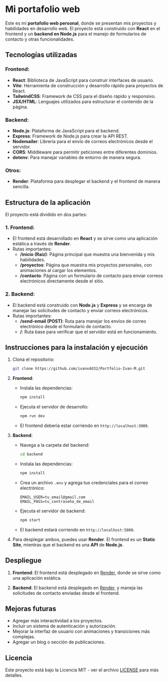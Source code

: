 # Mi portafolio web

Este es mi **portafolio web personal**, donde se presentan mis proyectos y habilidades en desarrollo web. El proyecto está construido con **React** en el frontend y un **backend en Node.js** para el manejo de formularios de contacto y otras funcionalidades.

## Tecnologías utilizadas

### Frontend:
- **React**: Biblioteca de JavaScript para construir interfaces de usuario.
- **Vite**: Herramienta de construcción y desarrollo rápido para proyectos de React.
- **TailwindCSS**: Framework de CSS para el diseño rápido y responsivo.
- **JSX/HTML**: Lenguajes utilizados para estructurar el contenido de la página.

### Backend:
- **Node.js**: Plataforma de JavaScript para el backend.
- **Express**: Framework de Node.js para crear la API REST.
- **Nodemailer**: Librería para el envío de correos electrónicos desde el servidor.
- **CORS**: Middleware para permitir peticiones entre diferentes dominios.
- **dotenv**: Para manejar variables de entorno de manera segura.

### Otros:
- **Render**: Plataforma para desplegar el backend y el frontend de manera sencilla.

## Estructura de la aplicación

El proyecto está dividido en dos partes:

### 1. **Frontend**:
   - El frontend está desarrollado en **React** y se sirve como una aplicación estática a través de **Render**.
   - Rutas importantes:
     - **/inicio (Raíz)**: Página principal que muestra una bienvenida y mis habilidades.
     - **/proyectos**: Página que muestra mis proyectos personales, con animaciones al cargar los elementos.
     - **/contacto**: Página con un formulario de contacto para enviar correos electrónicos directamente desde el sitio.

### 2. **Backend**:
   - El backend está construido con **Node.js** y **Express** y se encarga de manejar las solicitudes de contacto y enviar correos electrónicos.
   - Rutas importantes:
     - **/send-email (POST)**: Ruta para manejar los envíos de correo electrónico desde el formulario de contacto.
     - **/**: Ruta base para verificar que el servidor está en funcionamiento.

## Instrucciones para la instalación y ejecución

1. Clona el repositorio:

   ```bash
   git clone https://github.com/ivanxdd32/Portfolio-Ivan-M.git

2. **Frontend**:

   - Instala las dependencias:

     ```bash
     npm install
     ```

   - Ejecuta el servidor de desarrollo:

     ```bash
     npm run dev
     ```

   - El frontend debería estar corriendo en `http://localhost:3000`.

3. **Backend**:

   - Navega a la carpeta del backend:

     ```bash
     cd backend
     ```

   - Instala las dependencias:

     ```bash
     npm install
     ```

   - Crea un archivo `.env` y agrega tus credenciales para el correo electrónico:

     ```env
     EMAIL_USER=tu_email@gmail.com
     EMAIL_PASS=tu_contraseña_de_email
     ```

   - Ejecuta el servidor de backend:

     ```bash
     npm start
     ```

   - El backend estará corriendo en `http://localhost:5000`.

4. Para desplegar ambos, puedes usar **Render**. El frontend es un **Static Site**, mientras que el backend es una **API** de **Node.js**.

## Despliegue

1. **Frontend**: El frontend está desplegado en [Render](https://portfolio-ivan-m.onrender.com), donde se sirve como una aplicación estática.

2. **Backend**: El backend está desplegado en [Render](https://portfolio-ivan-m-bc.onrender.com), y maneja las solicitudes de contacto enviadas desde el frontend.

## Mejoras futuras

- Agregar más interactividad a los proyectos.
- Incluir un sistema de autenticación y autorización.
- Mejorar la interfaz de usuario con animaciones y transiciones más complejas.
- Agregar un blog o sección de publicaciones.

## Licencia

Este proyecto está bajo la Licencia MIT - ver el archivo [LICENSE](LICENSE) para más detalles.
